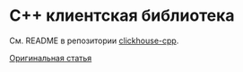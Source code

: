 # C++ клиентская библиотека

См. README в репозитории [clickhouse-cpp](https://github.com/ClickHouse/clickhouse-cpp).

[Оригинальная статья](https://clickhouse.yandex/docs/ru/interfaces/cpp/) <!--hide-->
